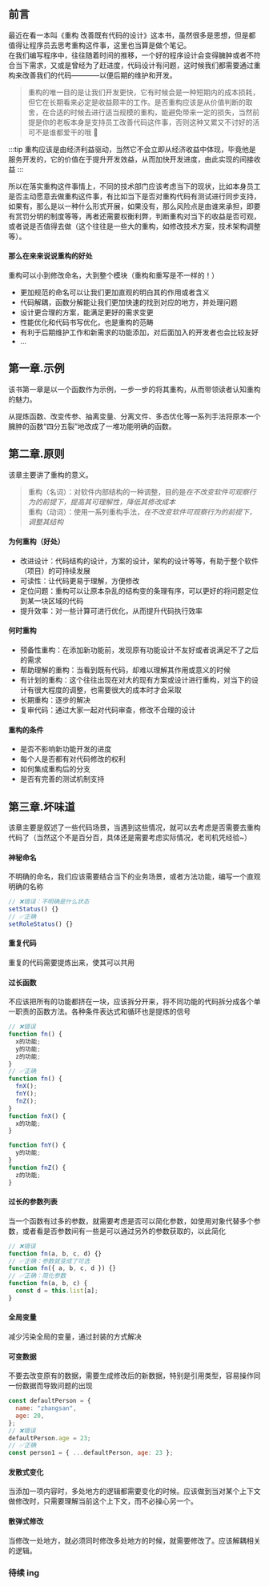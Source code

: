 ## 前言

最近在看一本叫《重构 改善既有代码的设计》这本书，虽然很多是思想，但是都值得让程序员去思考重构这件事，这里也当算是做个笔记。  
在我们编写程序中，往往随着时间的推移，一个好的程序设计会变得臃肿或者不符合当下需求，又或是曾经为了赶进度，代码设计有问题，这时候我们都需要通过重构来改善我们的代码————以便后期的维护和开发。

> 重构的唯一目的是让我们开发更快，它有时候会是一种短期内的成本损耗，但它在长期看来必定是收益颇丰的工作。是否重构应该是从价值判断的取舍，在合适的时候去进行适当规模的重构，能避免带来一定的损失，当然前提是你的老板本身是支持员工改善代码这件事，否则这种又累又不讨好的活可不是谁都爱干的哦 🐶

:::tip
重构应该是由经济利益驱动，当然它不会立即从经济收益中体现，毕竟他是服务开发的，它的价值在于提升开发效益，从而加快开发进度，由此实现的间接收益
:::

所以在落实重构这件事情上，不同的技术部门应该考虑当下的现状，比如本身员工是否主动愿意去做重构这件事，有比如当下是否对重构代码有测试进行同步支持，如果有，那么是以一种什么形式开展，如果没有，那么风险点是由谁来承担，即要有赏罚分明的制度等等，再者还需要权衡利弊，判断重构对当下的收益是否可观，或者说是否值得去做（这个往往是一些大的重构，如修改技术方案，技术架构调整等）。

#### 那么在来来说说重构的好处

重构可以小到修改命名，大到整个模块（重构和重写是不一样的！）

- 更加规范的命名可以让我们更加直观的明白其的作用或者含义
- 代码解耦，函数分解能让我们更加快速的找到对应的地方，并处理问题
- 设计更合理的方案，能满足更好的需求变更
- 性能优化和代码书写优化，也是重构的范畴
- 有利于后期维护工作和新需求的功能添加，对后面加入的开发者也会比较友好
- ...

## 第一章.示例

该书第一章是以一个函数作为示例，一步一步的将其重构，从而带领读者认知重构的魅力。

从提炼函数、改变传参、抽离变量、分离文件、多态优化等一系列手法将原本一个臃肿的函数“四分五裂”地改成了一堆功能明确的函数。

## 第二章.原则

该章主要讲了重构的意义。

> 重构（名词）：对软件内部结构的一种调整，目的是<em>在不改变软件可观察行为的前提下，提高其可理解性，降低其修改成本</em>  
> 重构（动词）：使用一系列重构手法，<em>在不改变软件可观察行为的前提下，调整其结构</em>

#### 为何重构（好处）

- 改进设计：代码结构的设计，方案的设计，架构的设计等等，有助于整个软件（项目）的可持续发展
- 可读性：让代码更易于理解，方便修改
- 定位问题：重构可以让原本杂乱的结构变的条理有序，可以更好的将问题定位到某一块区域的代码
- 提升效率：对一些计算可进行优化，从而提升代码执行效率

#### 何时重构

- 预备性重构：在添加新功能前，发现原有功能设计不友好或者说满足不了之后的需求
- 帮助理解的重构：当看到既有代码，却难以理解其作用或意义的时候
- 有计划的重构：这个往往出现在对大的现有方案或设计进行重构，对当下的设计有很大程度的调整，也需要很大的成本时才会采取
- 长期重构：逐步的解决
- 复审代码：通过大家一起对代码审查，修改不合理的设计

#### 重构的条件

- 是否不影响新功能开发的进度
- 每个人是否都有对代码修改的权利
- 如何集成重构后的分支
- 是否有完善的测试机制支持

## 第三章.坏味道

该章主要是叙述了一些代码场景，当遇到这些情况，就可以去考虑是否需要去重构代码了（当然这个不是百分百，具体还是需要考虑实际情况，老司机凭经验~）

#### 神秘命名

不明确的命名，我们应该需要结合当下的业务场景，或者方法功能，编写一个直观明确的名称

```js
// ❌错误：不明确是什么状态
setStatus() {}
// ✅正确
setRoleStatus() {}
```

#### 重复代码

重复的代码需要提炼出来，使其可以共用

#### 过长函数

不应该把所有的功能都挤在一块，应该拆分开来，将不同功能的代码拆分成各个单一职责的函数方法。各种条件表达式和循环也是提炼的信号

```js
// ❌错误
function fn() {
  x的功能;
  y的功能;
  z的功能;
}
// ✅正确
function fn() {
  fnX();
  fnY();
  fnZ();
}
function fnX() {
  x的功能;
}

function fnY() {
  y的功能;
}
function fnZ() {
  z的功能;
}
```

#### 过长的参数列表

当一个函数有过多的参数，就需要考虑是否可以简化参数，如使用对象代替多个参数，或者看是否参数间有一些是可以通过另外的参数获取的，以此简化

```js
// ❌错误
function fn(a, b, c, d) {}
// ✅正确：参数就变成了可选
function fn({ a, b, c, d }) {}
// ✅正确：简化参数
function fn(a, b, c) {
  const d = this.list[a];
}
```

#### 全局变量

减少污染全局的变量，通过封装的方式解决

#### 可变数据

不要去改变原有的数据，需要生成修改后的新数据，特别是引用类型，容易操作同一份数据而导致问题的出现

```js
const defaultPerson = {
  name: "zhangsan",
  age: 20,
};
// ❌错误
defaultPerson.age = 23;
// ✅正确
const person1 = { ...defaultPerson, age: 23 };
```

#### 发散式变化

当添加一项内容时，多处地方的逻辑都需要变化的时候。应该做到当对某个上下文做修改时，只需要理解当前这个上下文，而不必操心另一个。

#### 散弹式修改

当修改一处地方，就必须同时修改多处地方的时候，就需要修改了。应该解耦相关的逻辑。

### 待续 ing
